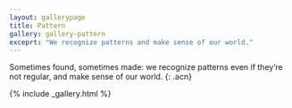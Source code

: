 ```yaml
---
layout: gallerypage
title: Pattern
gallery: gallery-pattern
exceprt: "We recognize patterns and make sense of our world."
---
```


Sometimes found, sometimes made: we recognize patterns even if they’re not regular, and make sense of our world.
{: .acn}

{% include _gallery.html %}
